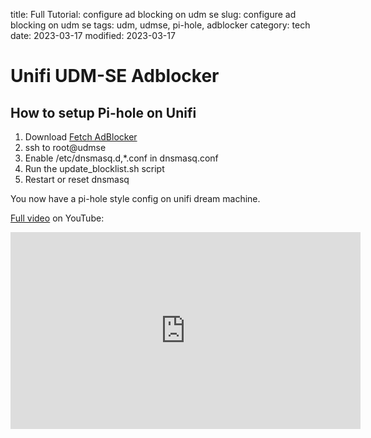 title: Full Tutorial: configure ad blocking on udm se
slug: configure ad blocking on udm se
tags: udm, udmse, pi-hole, adblocker
category: tech
date: 2023-03-17
modified: 2023-03-17

# Unifi UDM-SE Adblocker

## How to setup Pi-hole on Unifi

1. Download [Fetch AdBlocker](https://github.com/jac18281828/fetch_adblocker)
2. ssh to root@udmse
3. Enable /etc/dnsmasq.d,*.conf in dnsmasq.conf
4. Run the update_blocklist.sh script
5. Restart or reset dnsmasq

You now have a pi-hole style config on unifi dream machine.

[Full video](https://youtu.be/WsPQHOfoCiw) on YouTube:

<iframe width="560" height="315" src="https://www.youtube.com/embed/WsPQHOfoCiw" title="YouTube video player" frameborder="0" allow="accelerometer; autoplay; clipboard-write; encrypted-media; gyroscope; picture-in-picture; web-share" allowfullscreen></iframe>
